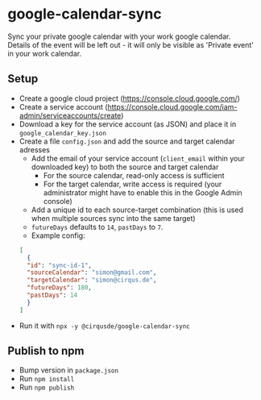 # google-calendar-sync

Sync your private google calendar with your work google calendar.  
Details of the event will be left out - it will only be visible as 'Private event' in your work calendar.


## Setup
- Create a google cloud project (https://console.cloud.google.com/)
- Create a service account (https://console.cloud.google.com/iam-admin/serviceaccounts/create)
- Download a key for the service account (as JSON) and place it in `google_calendar_key.json`
- Create a file `config.json` and add the source and target calendar adresses
  - Add the email of your service account (`client_email` within your downloaded key) to both the source and target calendar
    - For the source calendar, read-only access is sufficient
    - For the target calendar, write access is required (your administrator might have to enable this in the Google Admin console)
  - Add a unique id to each source-target combination (this is used when multiple sources sync into the same target)
  - `futureDays` defaults to `14`, `pastDays` to `7`.
  - Example config:
  ```json
  [
    {
    "id": "sync-id-1",
    "sourceCalendar": "simon@gmail.com",
    "targetCalendar": "simon@cirqus.de",
    "futureDays": 180,
    "pastDays": 14
    }
  ]
  ```
- Run it with `npx -y @cirqusde/google-calendar-sync`

## Publish to npm
- Bump version in `package.json`
- Run `npm install`
- Run `npm publish`
